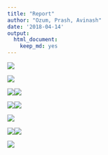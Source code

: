 ```yaml
---
title: "Report"
author: "Ozum, Prash, Avinash"
date: '2018-04-14'
output: 
  html_document:
    keep_md: yes
---
```









![](../results/report_files/figure-html/unnamed-chunk-3-1.png)<!-- -->

![](../results/report_files/figure-html/unnamed-chunk-4-1.png)<!-- -->

![](../results/report_files/figure-html/unnamed-chunk-5-1.png)<!-- -->![](../results/report_files/figure-html/unnamed-chunk-5-2.png)<!-- -->


![](../results/report_files/figure-html/unnamed-chunk-6-1.png)<!-- -->![](../results/report_files/figure-html/unnamed-chunk-6-2.png)<!-- -->

![](../results/report_files/figure-html/unnamed-chunk-7-1.png)<!-- -->


![](../results/report_files/figure-html/unnamed-chunk-8-1.png)<!-- -->![](../results/report_files/figure-html/unnamed-chunk-8-2.png)<!-- -->


![](../results/report_files/figure-html/unnamed-chunk-9-1.png)<!-- -->

